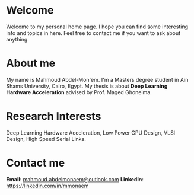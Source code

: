 # Welcome
Welcome to my personal home page. I hope you can find some interesting info and topics in here. Feel free to contact me if you want to ask about anything.
# About me
My name is Mahmoud Abdel-Mon'em. I'm a Masters degree student in Ain Shams University, Cairo, Egypt. My thesis is about **Deep Learning Hardware Acceleration** advised by Prof. Maged Ghoneima.
# Research Interests
Deep Learning Hardware Acceleration, Low Power GPU Design, VLSI Design, High Speed Serial Links.
# Contact me
**Email**: mahmoud.abdelmonaem@outlook.com
**LinkedIn**: https://linkedin.com/in/mmonaem
